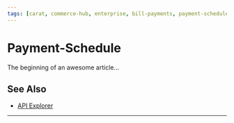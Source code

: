 ```yaml
---
tags: [carat, commerce-hub, enterprise, bill-payments, payment-schedule]
---
```



# Payment-Schedule

The beginning of an awesome article...

## See Also

- [API Explorer](../api/?type=post&path=/payments/v1/charges)

---
